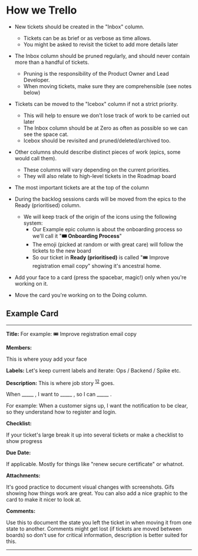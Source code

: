 <!-- move this to a folder, not sure which -->
# How we Trello

- New tickets should be created in the "Inbox" column. 
  + Tickets can be as brief or as verbose as time allows. 
  + You might be asked to revisit the ticket to add more details later
- The Inbox column should be pruned regularly, and should never contain more than a handful of tickets. 
  + Pruning is the responsibility of the Product Owner and Lead Developer.
  + When moving tickets, make sure they are comprehensible (see notes below)
- Tickets can be moved to the "Icebox" column if not a strict priority. 
  + This will help to ensure we don't lose track of work to be carried out later
  + The Inbox column should be at Zero as often as possible so we can see the space cat.
  + Icebox should be revisited and pruned/deleted/archived too.
- Other columns should describe distinct pieces of work (epics, some would call them). 
  + These columns will vary depending on the current priorities.
  + They will also relate to high-level tickets in the Roadmap board
- The most important tickets are at the top of the column

- During the backlog sessions cards will be moved from the epics to the Ready (prioritised) column. 
  + We will keep track of the origin of the icons using the following system:
    + Our Example epic column is about the onboarding process so we'll call it "**🎟 Onboarding Process**"
    + The emoji (picked at random or with great care) will follow the tickets to the new board
    + So our ticket in **Ready (prioritised)** is called "🎟 Improve registration email copy" showing it's ancestral home.
- Add your face to a card (press the spacebar, magic!) only when you're working on it.
- Move the card you're working on to the Doing column. 

## Example Card

----

**Title:**
For example:
🎟 Improve registration email copy

**Members:**

This is where youy add your face

**Labels:**
Let's keep current labels and iterate:
Ops / Backend / Spike etc.

**Description:**
This is where job story <sup>[1](https://medium.com/the-job-to-be-done/replacing-the-user-story-with-the-job-story-af7cdee10c27#.fb8wrphl9)[2](https://blog.intercom.io/using-job-stories-design-features-ui-ux/)</sup> goes.

When _____ , I want to _____ , so I can _____ .

For example: When a customer signs up, I want the notification to be clear, so they understand how to register and login.

**Checklist:**

If your ticket's large break it up into several tickets or make a checklist to show progress

**Due Date:**

If applicable. Mostly for things like "renew secure certificate" or whatnot.

**Attachments:**

It's good practice to document visual changes with screenshots. Gifs showing how things work are great. You can also add a nice graphic to the card to make it nicer to look at.

**Comments:**

Use this to document the state you left the ticket in when moving it from one state to another.
Comments might get lost (if tickets are moved between boards) so don't use for critical information, description is better suited for this.

----
